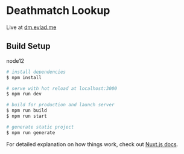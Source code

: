 # Deathmatch Lookup

Live at [dm.evlad.me](https://dm.evlad.me)

> 

## Build Setup

node12

```bash
# install dependencies
$ npm install

# serve with hot reload at localhost:3000
$ npm run dev

# build for production and launch server
$ npm run build
$ npm run start

# generate static project
$ npm run generate
```

For detailed explanation on how things work, check out [Nuxt.js docs](https://nuxtjs.org).
